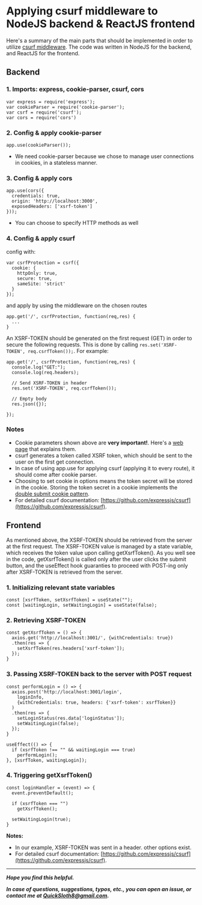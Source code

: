 # Applying csurf middleware to NodeJS backend & ReactJS frontend

Here's a summary of the main parts that should be implemented in order to utilize [csurf middleware](https://github.com/expressjs/csurf).
The code was written in NodeJS for the backend, and ReactJS for the frontend.

## Backend

### 1. Imports: express, cookie-parser, csurf, cors

	var express = require('express');
	var cookieParser = require('cookie-parser');
	var csrf = require('csurf');
	var cors = require('cors')

### 2. Config & apply cookie-parser

	app.use(cookieParser());

* We need cookie-parser because we chose to manage user connections in cookies, in a stateless manner.

### 3. Config & apply cors

	app.use(cors({
	  credentials: true,
	  origin: 'http://localhost:3000',
	  exposedHeaders: ['xsrf-token']
	}));

* You can choose to specify HTTP methods as well

### 4. Config & apply csurf

config with:
	
	var csrfProtection = csrf({
	  cookie: {
	    httpOnly: true,
	    secure: true,
	    sameSite: 'strict'
	  }
	});

and apply by using the middleware on the chosen routes

	app.get('/', csrfProtection, function(req,res) {
	  ...
	}

An XSRF-TOKEN should be generated on the first request (GET) in order to secure the following requests.
This is done by calling `res.set('XSRF-TOKEN', req.csrfToken());`.
For example:

	app.get('/', csrfProtection, function(req,res) {
	  console.log("GET:");
	  console.log(req.headers);

	  // Send XSRF-TOKEN in header
	  res.set('XSRF-TOKEN', req.csrfToken());

	  // Empty body
	  res.json({});

	});


### Notes

* Cookie parameters shown above are **very important!**. Here's a [web page](https://developer.mozilla.org/en-US/docs/Web/HTTP/Headers/Set-Cookie) that explains them.
* csurf generates a token called XSRF token, which should be sent to the user on the first get connection.
* In case of using app.use for applying csurf (applying it to every route), it should come after cookie parser.
* Choosing to set cookie in options means the token secret will be stored in the cookie. Storing the token secret in a cookie implements the [double submit cookie pattern](https://cheatsheetseries.owasp.org/cheatsheets/Cross-Site_Request_Forgery_Prevention_Cheat_Sheet.html#double-submit-cookie).
* For detailed csurf documentation: [https://github.com/expressjs/csurf](https://github.com/expressjs/csurf).



## Frontend

As mentioned above, the XSRF-TOKEN should be retrieved from the server at the first request.
The XSRF-TOKEN value is managed by a state variable, which receives the token value upon calling getXsrfToken().
As you well see in the code, getXsrfToken() is called only after the user clicks the submit button, and the useEffect hook guaranties to proceed with POST-ing only after XSRF-TOKEN is retrieved from the server.

### 1. Initializing relevant state variables

	const [xsrfToken, setXsrfToken] = useState("");
	const [waitingLogin, setWaitingLogin] = useState(false);

### 2. Retrieving XSRF-TOKEN

	const getXsrfToken = () => {
	  axios.get('http://localhost:3001/', {withCredentials: true})
	  .then(res => {
	    setXsrfToken(res.headers['xsrf-token']);
	  });
	}

### 3. Passing XSRF-TOKEN back to the server with POST request

	const performLogin = () => {
	  axios.post('http://localhost:3001/login',
        loginInfo,
        {withCredentials: true, headers: {'xsrf-token': xsrfToken}}
      )
      .then(res => {
        setLoginStatus(res.data['loginStatus']);
        setWaitingLogin(false);
      });
	}
	
	useEffect(() => {
	  if (xsrfToken !== "" && waitingLogin === true)
	    performLogin();
	}, [xsrfToken, waitingLogin]);


### 4. Triggering getXsrfToken()

    const loginHandler = (event) => {
      event.preventDefault();
      
      if (xsrfToken === "")
        getXsrfToken();

      setWaitingLogin(true);
    }


**Notes:**

* In our example, XSRF-TOKEN was sent in a header. other options exist.
* For detailed csurf documentation: [https://github.com/expressjs/csurf](https://github.com/expressjs/csurf).

---

***Hope you find this helpful.***

***In case of questions, suggestions, typos, etc., you can open an issue, or contact me at QuickSloth8@gmail.com.***
